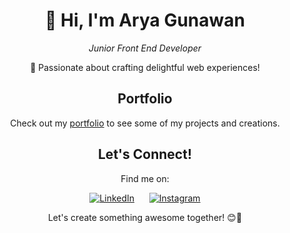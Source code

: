 <h1 align="center">👋 Hi, I'm Arya Gunawan</h1>
<p align="center"><i>Junior Front End Developer</i></p>

<p align="center">🚀 Passionate about crafting delightful web experiences!</p>

<h2 align="center">Portfolio</h2>
<p align="center">Check out my <a href="https://aryagunawann.vercel.app">portfolio</a> to see some of my projects and creations.</p>

<h2 align="center">Let's Connect!</h2>
<p align="center">Find me on:</p>
<p align="center">
  <a href="https://www.linkedin.com/in/aryagunawan/" class="social-link"><img src="https://img.shields.io/badge/LinkedIn-0077B5?style=for-the-badge&logo=linkedin&logoColor=white" alt="LinkedIn"></a>&nbsp;&nbsp;
  &nbsp;&nbsp;
  <a href="https://www.instagram.com/arya_gunawannnn/" class="social-link"><img src="https://img.shields.io/badge/Instagram-E4405F?style=for-the-badge&logo=instagram&logoColor=white" alt="Instagram"></a>
</p>

<p align="center">Let's create something awesome together! 😊🌟</p>
